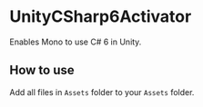 # UnityCSharp6Activator
Enables Mono to use C# 6 in Unity.

## How to use
Add all files in `Assets` folder to your `Assets` folder.
